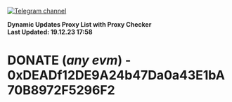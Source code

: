 [![Telegram channel](https://img.shields.io/endpoint?url=https://runkit.io/damiankrawczyk/telegram-badge/branches/master?url=https://t.me/n4z4v0d)](https://t.me/n4z4v0d) 

**Dynamic Updates Proxy List with Proxy Checker**  
**Last Updated: 19.12.23 17:58**

# DONATE (_any evm_) - 0xDEADf12DE9A24b47Da0a43E1bA70B8972F5296F2

